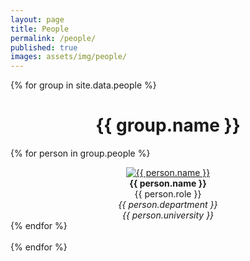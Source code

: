```yaml
---
layout: page
title: People
permalink: /people/
published: true
images: assets/img/people/
---
```


<div class="page" markdown="1">

{% for group in site.data.people %}

  <center><h1>{{ group.name }}</h1></center>

  {% for person in group.people %}

  <center>
  <a href="{{ person.website }}"><img class="people" alt="{{ person.name }}" src="{{ page.images | relative_url }}{{ person.image }}" srcset="{{ page.images | relative_url }}{{ person.image }}" /></a>
  </center>  
  <center><b>{{ person.name }}</b></center>
  <center>{{ person.role }}</center>
  <center><i>{{ person.department }}</i></center>
  <center><i>{{ person.university }}</i></center>
  {% endfor %}
  <br/>
  <br/>
{% endfor %}
</div>
